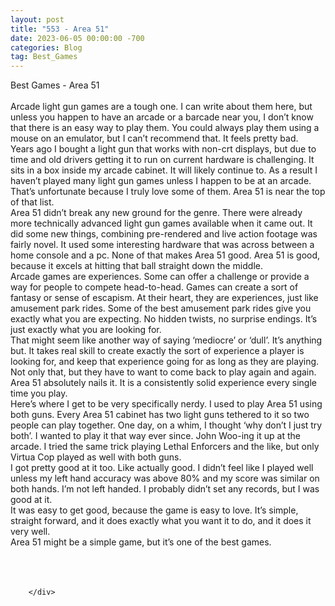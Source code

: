 ```yaml
---
layout: post
title: "553 - Area 51"
date: 2023-06-05 00:00:00 -700
categories: Blog
tag: Best_Games
---
```


<div class="blog-content">
				<div class="paragraph"><span><span>Best Games - Area 51</span></span><br><span></span><br><span><span>Arcade light gun games are a tough one. I can write about them here, but unless you happen to have an arcade or a barcade near you, I don&rsquo;t know that there is an easy way to play them. You could always play them using a mouse on an emulator, but I can&rsquo;t recommend that. It feels pretty bad.</span></span><br><span></span><span><span>Years ago I bought a light gun that works with non-crt displays, but due to time and old drivers getting it to run on current hardware is challenging. It sits in a box inside my arcade cabinet. It will likely continue to. As a result I haven&rsquo;t played many light gun games unless I happen to be at an arcade. That&rsquo;s unfortunate because I truly love some of them. Area 51 is near the top of that list.</span></span><br><span></span><span><span>Area 51 didn&rsquo;t break any new ground for the genre. There were already more technically advanced light gun games available when it came out. It did some new things, combining pre-rendered and live action footage was fairly novel. It used some interesting hardware that was across between a home console and a pc. None of that makes Area 51 good. Area 51 is good, because it excels at hitting that ball straight down the middle.</span></span><br><span></span><span><span>Arcade games are experiences. Some can offer a challenge or provide a way for people to compete head-to-head. Games can create a sort of fantasy or sense of escapism. At their heart, they are experiences, just like amusement park rides. Some of the best amusement park rides give you exactly what you are expecting. No hidden twists, no surprise endings. It&rsquo;s just exactly what you are looking for.</span></span><br><span></span><span><span>That might seem like another way of saying &lsquo;mediocre&rsquo; or &lsquo;dull&rsquo;. It&rsquo;s anything but. It takes real skill to create exactly the sort of experience a player is looking for, and keep that experience going for as long as they are playing. Not only that, but they have to want to come back to play again and again. Area 51 absolutely nails it. It is a consistently solid experience every single time you play.</span></span><br><span></span><span><span>Here&rsquo;s where I get to be very specifically nerdy. I used to play Area 51 using both guns. Every Area 51 cabinet has two light guns tethered to it so two people can play together. One day, on a whim, I thought &lsquo;why don&rsquo;t I just try both&rsquo;. I wanted to play it that way ever since. John Woo-ing it up at the arcade. I tried the same trick playing Lethal Enforcers and the like, but only Virtua Cop played as well with both guns.</span></span><br><span></span><span><span>I got pretty good at it too. Like actually good. I didn&rsquo;t feel like I played well unless my left hand accuracy was above 80% and my score was similar on both hands. I&rsquo;m not left handed. I probably didn&rsquo;t set any records, but I was good at it.</span></span><br><span></span><span><span>It was easy to get good, because the game is easy to love. It&rsquo;s simple, straight forward, and it does exactly what you want it to do, and it does it very well.</span></span><br><span></span><span><span>Area 51 might be a simple game, but it&rsquo;s one of the best games.</span></span><br><span></span><br><br>&#8203;</div>

		</div>
        